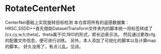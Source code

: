 # RotateCenterNet
CenterNet基础上实现旋转目标检测
本仓库将所有的遥感数据集：HRSC,SSDD++首先借助DatasetTransform文件夹内的脚本统一将标签转成了[cx,cy,w,h,theta]，theta属于[0,180)的形式，即长边表示法。
然后通过更改cfg的配置文件信息，便可进行训练。
另外，本人添加了可视化的脚本以及计算map的脚本。
好久没用了，有点儿乱。见谅。
